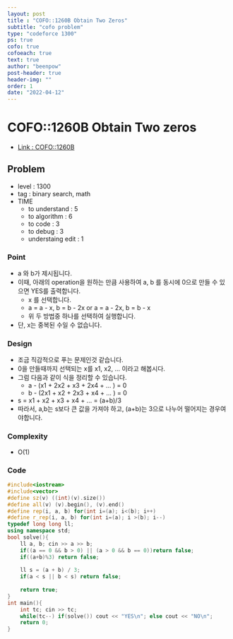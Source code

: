 ```yaml
---
layout: post
title : "COFO::1260B Obtain Two Zeros"
subtitle: "cofo problem"
type: "codeforce 1300"
ps: true
cofo: true
cofoeach: true
text: true
author: "beenpow"
post-header: true
header-img: ""
order: 1
date: "2022-04-12"
---
```

# COFO::1260B Obtain Two zeros
- [Link : COFO::1260B](https://codeforces.com/problemset/problem/1260/B)


## Problem 

- level : 1300
- tag : binary search, math
- TIME
  - to understand    : 5
  - to algorithm     : 6
  - to code          : 3
  - to debug         : 3
  - understaing edit : 1

### Point
- a 와  b가 제시됩니다.
- 이때, 아래의 operation을 원하는 만큼 사용하여 a, b 를 동시에 0으로 만들 수 있으면 YES를 출력합니다.
  - x 를 선택합니다.
  - a = a - x, b = b - 2x or a = a - 2x, b = b - x
  - 위 두 방법중 하나를 선택하여 실행합니다.
- 단, x는 중복된 수일 수 없습니다.

### Design
- 조금 직감적으로 푸는 문제인것 같습니다.
- 0을 만들때까지 선택되는 x를 x1, x2, ... 이라고 해봅시다.
- 그럼 다음과 같이 식을 정리할 수 있습니다.
  - a - (x1 + 2x2 + x3 + 2x4 + ... ) = 0
  - b - (2x1 + x2 + 2x3 + x4 + ... ) = 0
- s = x1 + x2 + x3 + x4 + ... = (a+b)/3
- 따라서, a,b는 s보다 큰 값을 가져야 하고, (a+b)는 3으로 나누어 떨어지는 경우여야합니다.


### Complexity
- O(1)

### Code

```cpp
#include<iostream>
#include<vector>
#define sz(v) ((int)(v).size())
#define all(v) (v).begin(), (v).end()
#define rep(i, a, b) for(int i=(a); i<(b); i++)
#define r_rep(i, a, b) for(int i=(a); i >(b); i--)
typedef long long ll;
using namespace std;
bool solve(){
    ll a, b; cin >> a >> b;
    if((a == 0 && b > 0) || (a > 0 && b == 0))return false;
    if((a+b)%3) return false;
    
    ll s = (a + b) / 3;
    if(a < s || b < s) return false;
    
    return true;
}
int main(){
    int tc; cin >> tc;
    while(tc--) if(solve()) cout << "YES\n"; else cout << "NO\n";
    return 0;
}

```
